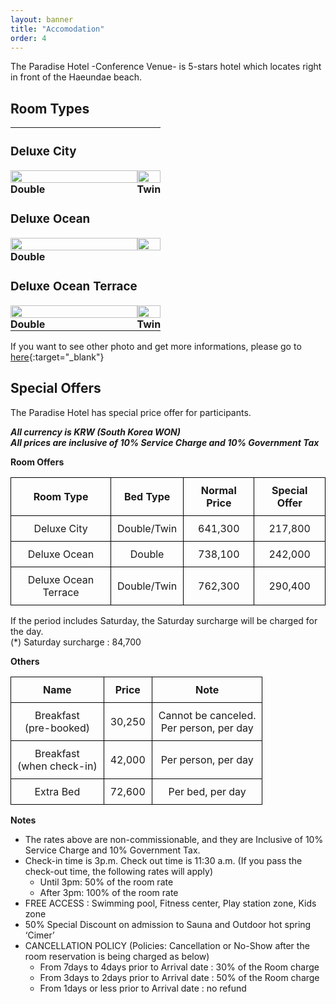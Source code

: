 ```yaml
---
layout: banner
title: "Accomodation"
order: 4
---
```



The Paradise Hotel -Conference Venue- is 5-stars hotel which locates right in front of the Haeundae beach. 

## Room Types

<style>
    .phototable{
        width: 150%;
        border:0px;
    }
    .phototable img{
        width: 100%;
    }
    .phototable td, th{
        padding: 0;
        border:0px;
        /* left-padding: 5px; */
    }
</style>

<table class="phototable">
    <tr>
    <td><h3>Deluxe City</h3></td>
    <!-- <td> asdf</td> -->
    </tr>
    <tr>
    <td><img src="https://www.busanparadisehotel.co.kr/upload/201904/1555489453085.jpg"></td>
    <td><img src="https://www.busanparadisehotel.co.kr/upload/201904/1555489454837.jpg"></td>
    </tr>
    <tr>
    <td><b>Double</b></td>
    <td><b>Twin</b></td>
    </tr>
    <tr>
    <td><h3>Deluxe Ocean</h3></td>
    <!-- <td> asdf</td> -->
    </tr>
    <tr>
    <td><img src="https://www.busanparadisehotel.co.kr/upload/201904/1555488907950.jpg"></td>
    <td><img src="https://www.busanparadisehotel.co.kr/upload/201904/1555488910257.jpg"></td>
    </tr>
    <tr>
    <td><b>Double</b></td>
    <td></td>
    </tr>
    <tr>
    <td><h3>Deluxe Ocean Terrace</h3></td>
    <!-- <td> asdf</td> -->
    </tr>
    <tr>
    <td><img src="https://www.busanparadisehotel.co.kr/upload/201904/1554958999094.jpg"></td>
    <td><img src="https://www.busanparadisehotel.co.kr/upload/201904/1554958999273.jpg"></td>
    </tr>
    <tr>
    <td><b>Double</b></td>
    <td><b>Twin</b></td>
    </tr>
</table>

If you want to see other photo and get more informations, please go to [here](https://www.busanparadisehotel.co.kr/front/hotel/room/view?RR_ROOM_CATEGORY=DELUXE&RR_ROOM_TYPE=DELUXE_CITY&RR_LOCATION_TYPE=MAIN_BUILDING){:target="_blank"}



## Special Offers
The Paradise Hotel has special price offer for participants.

***All currency is KRW (South Korea WON)***  
***All prices are inclusive of 10% Service Charge and 10% Government Tax***

<style>
    td, th{
        padding:10px;
        border:1px solid black;
    }
    
</style>

**Room Offers**

| Room Type            | Bed Type    | Normal Price | Special Offer |
|:--------------------:|:-----------:|:------------:|:-------------:|
| Deluxe City          | Double/Twin | 641,300      | 217,800       |
| Deluxe Ocean         | Double      | 738,100      | 242,000       |
| Deluxe Ocean Terrace | Double/Twin | 762,300      | 290,400       |

If the period includes Saturday, the Saturday surcharge will be charged for the day.  
(*) Saturday surcharge : 84,700

**Others**

| Name                         | Price  | Note                                       |
|:----------------------------:|:------:|:------------------------------------------:|
| Breakfast<br>(pre-booked)    | 30,250 | Cannot be canceled.<br>Per person, per day |
| Breakfast<br>(when check-in) | 42,000 | Per person, per day                        |
| Extra Bed                    | 72,600 | Per bed, per day                           |

**Notes**

* The rates above are non-commissionable, and they are Inclusive of 10% Service Charge and 10% Government Tax.
* Check-in time is 3p.m. Check out time is 11:30 a.m. (If you pass the check-out time, the following rates will apply)  
  - Until 3pm: 50% of the room rate
  - After 3pm: 100% of the room rate
* FREE ACCESS : Swimming pool, Fitness center, Play station zone, Kids zone
* 50% Special Discount on admission to Sauna and Outdoor hot spring ‘Cimer’
* CANCELLATION POLICY (Policies: Cancellation or No-Show after the room reservation is being charged as below)
  - From 7days to 4days prior to Arrival date : 30% of the Room charge
  - From 3days to 2days prior to Arrival date : 50% of the Room charge
  - From 1days or less prior to Arrival date : no refund


